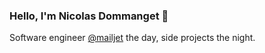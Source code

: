 ### Hello, I'm Nicolas Dommanget 👋

Software engineer [@mailjet](https://github.com/mailgun) the day, side projects the night.
